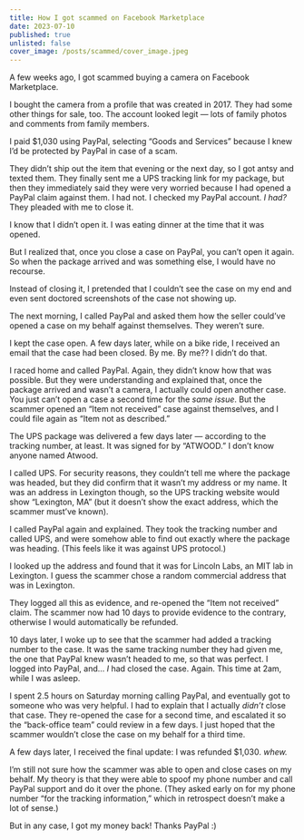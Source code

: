 ```yaml
---
title: How I got scammed on Facebook Marketplace
date: 2023-07-10
published: true
unlisted: false
cover_image: /posts/scammed/cover_image.jpeg
---
```


A few weeks ago, I got scammed buying a camera on Facebook Marketplace.

I bought the camera from a profile that was created in 2017. They had some other things for sale, too. The account looked legit — lots of family photos and comments from family members.

I paid $1,030 using PayPal, selecting “Goods and Services” because I knew I’d be protected by PayPal in case of a scam.

They didn’t ship out the item that evening or the next day, so I got antsy and texted them. They finally sent me a UPS tracking link for my package, but then they immediately said they were very worried because I had opened a PayPal claim against them. I had not. I checked my PayPal account. _I had?_ They pleaded with me to close it.

I know that I didn’t open it. I was eating dinner at the time that it was opened.

But I realized that, once you close a case on PayPal, you can’t open it again. So when the package arrived and was something else, I would have no recourse.

Instead of closing it, I pretended that I couldn’t see the case on my end and even sent doctored screenshots of the case not showing up.

The next morning, I called PayPal and asked them how the seller could’ve opened a case on my behalf against themselves. They weren’t sure.

I kept the case open. A few days later, while on a bike ride, I received an email that the case had been closed. By me. By me?? I didn’t do that.

I raced home and called PayPal. Again, they didn’t know how that was possible. But they were understanding and explained that, once the package arrived and wasn’t a camera, I actually could open another case. You just can’t open a case a second time for the _same issue_. But the scammer opened an “Item not received” case against themselves, and I could file again as “Item not as described.”

The UPS package was delivered a few days later — according to the tracking number, at least. It was signed for by “ATWOOD.” I don’t know anyone named Atwood.

I called UPS. For security reasons, they couldn’t tell me where the package was headed, but they did confirm that it wasn’t my address or my name. It was an address in Lexington though, so the UPS tracking website would show “Lexington, MA” (but it doesn’t show the exact address, which the scammer must’ve known).

I called PayPal again and explained. They took the tracking number and called UPS, and were somehow able to find out exactly where the package was heading. (This feels like it was against UPS protocol.)

I looked up the address and found that it was for Lincoln Labs, an MIT lab in Lexington. I guess the scammer chose a random commercial address that was in Lexington.

They logged all this as evidence, and re-opened the “Item not received” claim. The scammer now had 10 days to provide evidence to the contrary, otherwise I would automatically be refunded.

10 days later, I woke up to see that the scammer had added a tracking number to the case. It was the same tracking number they had given me, the one that PayPal knew wasn’t headed to me, so that was perfect. I logged into PayPal, and… _I_ had closed the case. Again. This time at 2am, while I was asleep.

I spent 2.5 hours on Saturday morning calling PayPal, and eventually got to someone who was very helpful. I had to explain that I actually _didn’t_ close that case. They re-opened the case for a second time, and escalated it so the “back-office team” could review in a few days. I just hoped that the scammer wouldn’t close the case on my behalf for a third time.

A few days later, I received the final update: I was refunded $1,030. _whew._

I’m still not sure how the scammer was able to open and close cases on my behalf. My theory is that they were able to spoof my phone number and call PayPal support and do it over the phone. (They asked early on for my phone number “for the tracking information,” which in retrospect doesn’t make a lot of sense.)

But in any case, I got my money back! Thanks PayPal :)
